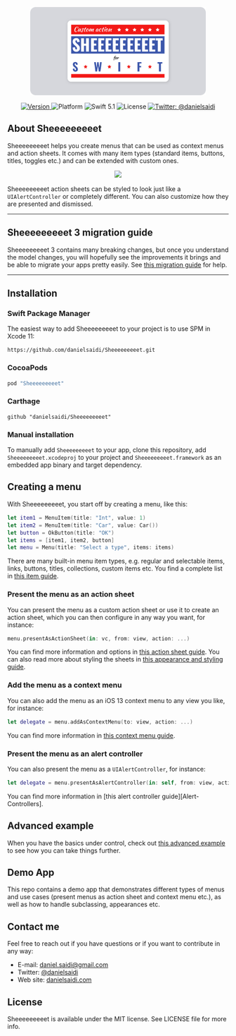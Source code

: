 <p align="center">
    <img src ="Resources/Logo.png" width=400 />
</p>

<p align="center">
    <a href="https://github.com/danielsaidi/Sheeeeeeeeet">
        <img src="https://badge.fury.io/gh/danielsaidi%2FSheeeeeeeeet.svg?style=flat" alt="Version" />
    </a>
    <img src="https://img.shields.io/cocoapods/p/Vandelay.svg?style=flat" alt="Platform" />
    <img src="https://img.shields.io/badge/Swift-5.1-orange.svg" alt="Swift 5.1" />
    <img src="https://badges.frapsoft.com/os/mit/mit.svg?style=flat&v=102" alt="License" />
    <a href="https://twitter.com/danielsaidi">
        <img src="https://img.shields.io/badge/contact-@danielsaidi-blue.svg?style=flat" alt="Twitter: @danielsaidi" />
    </a>
</p>


## <a name="about"></a>About Sheeeeeeeeet

Sheeeeeeeeet helps you create menus that can be used as context menus and action sheets. It comes with many item types (standard items, buttons, titles, toggles etc.) and can be extended with custom ones.

<p align="center">
    <img src ="Resources/Demo.gif" />
</p>

Sheeeeeeeeet action sheets can be styled to look just like a `UIAlertController` or completely different. You can also customize how they are presented and dismissed.



--- 

## <a name="migration-guide"></a>**Sheeeeeeeeet 3 migration guide**

Sheeeeeeeeet 3 contains many breaking changes, but once you understand the model changes, you will hopefully see the improvements it brings and be able to migrate your apps pretty easily. See [this migration guide][Migration-Guide] for help.

---


## Installation

### <a name="spm"></a>Swift Package Manager

The easiest way to add Sheeeeeeeeet to your project is to use SPM in Xcode 11:
```
https://github.com/danielsaidi/Sheeeeeeeeet.git
```

### <a name="cocoapods"></a>CocoaPods

```ruby
pod "Sheeeeeeeeet"
```

### <a name="carthage"></a>Carthage

```
github "danielsaidi/Sheeeeeeeeet"
```

### <a name="manual-installation"></a>Manual installation

To manually add `Sheeeeeeeeet` to your app, clone this repository, add `Sheeeeeeeeet.xcodeproj` to your project and `Sheeeeeeeeet.framework` as an embedded app binary and target dependency.


## <a name="basic-example"></a>Creating a menu

With Sheeeeeeeeet, you start off by creating a menu, like this:

```swift
let item1 = MenuItem(title: "Int", value: 1)
let item2 = MenuItem(title: "Car", value: Car())
let button = OkButton(title: "OK")
let items = [item1, item2, button]
let menu = Menu(title: "Select a type", items: items)
```

There are many built-in menu item types, e.g. regular and selectable items, links, buttons, titles, collections, custom items etc. You find a complete list in [this item guide][Item-Types].

### Present the menu as an action sheet

You can present the menu as a custom action sheet or use it to create an action sheet, which you can then configure in any way you want, for instance:

```swift
menu.presentAsActionSheet(in: vc, from: view, action: ...)
```

You can find more information and options in [this action sheet guide][Action-Sheets]. You can also read more about styling the sheets in [this appearance and styling guide][Appearance].


### Add the menu as a context menu

You can also add the menu as an iOS 13 context menu to any view you like, for instance:

```swift
let delegate = menu.addAsContextMenu(to: view, action: ...)
```

You can find more information in [this context menu guide][Context-Menus].


### Present the menu as an alert controller

You can also present the menu as a `UIAlertController`, for instance:

```swift
let delegate = menu.presentAsAlertController(in: self, from: view, action: ...)
```

You can find more information in [this alert controller guide][Alert-Controllers].


## <a name="advanced-example"></a>Advanced example

When you have the basics under control, check out [this advanced example][Advanced-Example] to see how you can take things further.


## Demo App

This repo contains a demo app that demonstrates different types of menus and use cases (present menus as action sheet and context menu etc.), as well as how to handle subclassing, appearances etc.


## Contact me

Feel free to reach out if you have questions or if you want to contribute in any way:

* E-mail: [daniel.saidi@gmail.com][Email]
* Twitter: [@danielsaidi][Twitter]
* Web site: [danielsaidi.com][Website]


## License

Sheeeeeeeeet is available under the MIT license. See LICENSE file for more info.

[Email]: mailto:daniel.saidi@gmail.co
[Twitter]: http://www.twitter.com/danielsaidi
[Website]: http://www.danielsaidi.com

[Carthage]: https://github.com/Carthage
[CocoaPods]: http://cocoapods.org
[GitHub]: https://github.com/danielsaidi/Sheeeeeeeeet
[License]: https://github.com/danielsaidi/Sheeeeeeeeet/blob/master/LICENSE
[Pod]: http://cocoapods.org/pods/Sheeeeeeeeet
[SheeeeeeeeetRef]: https://www.youtube.com/watch?v=l1dnqKGuezo

[Action-Sheets]: https://github.com/danielsaidi/Sheeeeeeeeet/blob/master/Readmes/Action-Sheets.md
[Advanced-Example]: https://github.com/danielsaidi/Sheeeeeeeeet/blob/master/Readmes/Advanced-Example.md
[Appearance]: https://github.com/danielsaidi/Sheeeeeeeeet/blob/master/Readmes/Appearance.md
[Context-Menus]: https://github.com/danielsaidi/Sheeeeeeeeet/blob/master/Readmes/Context-Menus.md
[Item-Types]: https://github.com/danielsaidi/Sheeeeeeeeet/blob/master/Readmes/Item-Types.md
[Migration-Guide]: https://github.com/danielsaidi/Sheeeeeeeeet/blob/master/Readmes/Migration-Guide.md
